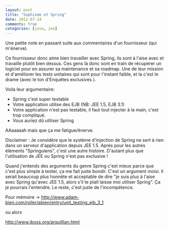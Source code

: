 ```yaml
---
layout: post
title: "Sophisme et Spring"
date: 2012-07-24
comments: true
categories: [java, jee]
---
```



Une petite note en passant suite aux commentaires d'un fournisseur (qui m'énerve).

Ce fournisseur donc aime bien travailler avec Spring, ils sont à l'aise avec et travaille plutôt bien dessus.
Ces gens là donc sont en train de récupérer un logiciel pour en assurer sa maintenance et sa roadmap.
Une de leur mission et d'améliorer les tests unitaires qui sont pour l'instant faible, et la c'est le drame (avec le ton d'Enquêtes exclusives ).

Voila leur argumentaire:

* Spring c'est super testable
* Votre application utilise des EJB (NB: JEE 1.5, EJB 3.1)
* Votre application n'est pas testable, il faut tout injecter à la main, c'est trop compliqué.
* Vous auriez dû utiliser Spring


AAaaaaah mais que ça me fatigue/énerve.
 
Disclaimer : Je considère que le système d'injection de Spring ne sert à rien dans un serveur d'application depuis JEE 1.5.
Après pour les autres éléments "Springuiens", c'est une autre histoire. 
D'autant plus que l'utilisation de JEE ou Spring n'est pas exclusive !
 
Quand j'entends des arguments du genre Spring c'est mieux parce que c'est plus simple à tester, ça me fait juste bondir. C'est un argument moisi.
Il serait beaucoup plus honnête et acceptable de dire "je suis plus à l'aise avec Spring qu'avec JEE 1.5, alors s'il te plait laisse moi utiliser Spring".
Ça je pourrais l'entendre. Le reste, c'est juste de l'incompétence.
 
Pour mémoire -> http://www.adam-bien.com/roller/abien/entry/unit_testing_ejb_3_1

ou alors

http://www.jboss.org/arquillian.html
 